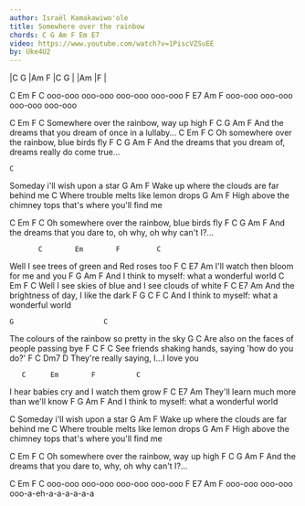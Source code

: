 ```yaml
---
author: Israël Kamakawiwo'ole
title: Somewhere over the rainbow
chords: C G Am F Em E7
video: https://www.youtube.com/watch?v=1PiscVZSuEE
by: Uke4U2
---
```


|C   G   |Am   F  |C   G   |
|Am      |F       |

C        Em       F        C
ooo-ooo  ooo-ooo  ooo-ooo  ooo-ooo
F        E7       Am       F
ooo-ooo  ooo-ooo  ooo-ooo  ooo-ooo

C         Em                F       C
Somewhere over the rainbow, way up high
F       C                        G            Am   F
And the dreams that you dream of once in a lullaby...
   C         Em                F          C
Oh somewhere over the rainbow, blue birds fly
F       C                         G                   Am   F
And the dreams that you dream of, dreams really do come true...
 
 
    C
Someday i'll wish upon a star
G                                Am   F
Wake up where the clouds are far behind me
      C
Where trouble melts like lemon drops
G                                  Am           F
High above the chimney tops that's where you'll find me
 
 
   C         Em               F           C
Oh somewhere over the rainbow, blue birds fly
F       C                           G               Am   F
And the dreams that you dare to, oh why, oh why can't I?...
 
 
           C        Em        F         C
Well I see trees of green and Red roses too
F                C         E7     Am
 I'll watch then bloom for me and you
      F                G                Am   F
And I think to myself: what a wonderful world
           C        Em             F         C
Well I see skies of blue and I see clouds of white
        F              C   E7         Am
And the brightness of day, I like the dark
      F                G                C    F   C
And I think to myself: what a wonderful world 
 
 
    G                      C
The colours of the rainbow so pretty in the sky
    G                    C
Are also on the faces of people passing bye
    F               C      F              C
See friends shaking hands, saying 'how do you do?'
F               C       Dm7             D
 They're really saying, I...I love you
 
 
       C      Em        F          C
I hear babies cry and I watch them grow
F                   C    E7         Am
 They'll learn much more than we'll know
     F                 G                Am   F
And I think to myself: what a wonderful world 
 
 
C
Someday i'll wish upon a star
G                                Am   F
Wake up where the clouds are far behind me
       C
Where trouble melts like lemon drops
G                                  Am           F
High above the chimney tops that's where you'll find me
 
 
   C         Em                F      C
Oh somewhere over the rainbow, way up high
F       C                        G                 Am   F
And the dreams that you dare to, why, oh why can't I?...
 
 
C        Em       F        C
ooo-ooo  ooo-ooo  ooo-ooo  ooo-ooo
F        E7       Am      F
ooo-ooo  ooo-ooo  ooo-a-eh-a-a-a-a-a-a    
